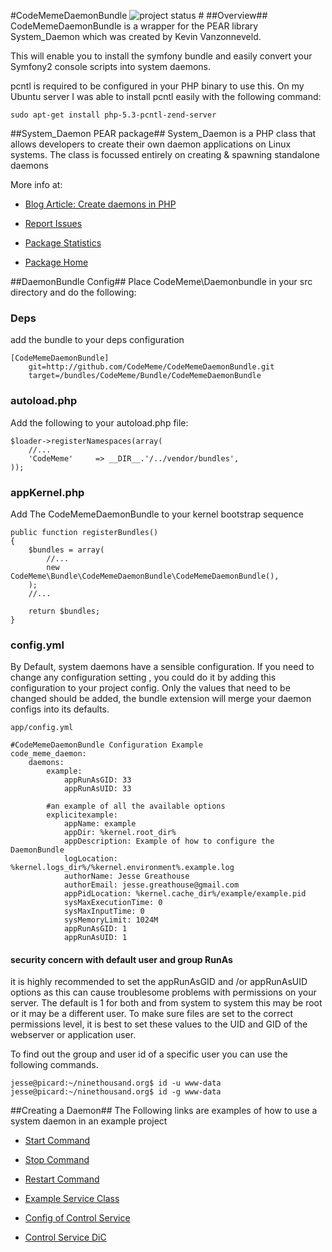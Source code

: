 #CodeMemeDaemonBundle ![project status](http://stillmaintained.com/CodeMeme/CodeMemeDaemonBundle.png) #
##Overview##
CodeMemeDaemonBundle is a wrapper for the PEAR library System_Daemon which was created by Kevin Vanzonneveld.

This will enable you to install the symfony bundle and easily convert your Symfony2 console scripts into system daemons.

pcntl is required to be configured in your PHP binary to use this. On my Ubuntu server I was able to install pcntl easily with the following command:

    sudo apt-get install php-5.3-pcntl-zend-server 

##System_Daemon PEAR package##
System_Daemon is a PHP class that allows developers to create their own daemon 
applications on Linux systems. The class is focussed entirely on creating & 
spawning standalone daemons

More info at:

- [Blog Article: Create daemons in PHP][1]
- [Report Issues][2]
- [Package Statistics][3]
- [Package Home][4]

  [1]: http://kevin.vanzonneveld.net/techblog/article/create_daemons_in_php/
  [2]: http://pear.php.net/bugs/report.php?package=System_Daemon
  [3]: http://pear.php.net/package-stats.php?pid=798&cid=37
  [4]: http://pear.php.net/package/System_Daemon


##DaemonBundle Config##
Place CodeMeme\Daemonbundle in your src directory and do the following:

### Deps ###
add the bundle to your deps configuration

    [CodeMemeDaemonBundle]
        git=http://github.com/CodeMeme/CodeMemeDaemonBundle.git
        target=/bundles/CodeMeme/Bundle/CodeMemeDaemonBundle

### autoload.php ###
Add the following to your autoload.php file:

    $loader->registerNamespaces(array(
        //...
        'CodeMeme'     => __DIR__.'/../vendor/bundles',
    ));

### appKernel.php ###
Add The CodeMemeDaemonBundle to your kernel bootstrap sequence

    public function registerBundles()
    {
        $bundles = array(
            //...
            new CodeMeme\Bundle\CodeMemeDaemonBundle\CodeMemeDaemonBundle(),
        );
        //...

        return $bundles;
    }

### config.yml ###
By Default, system daemons have a sensible configuration. If you need to change any configuration setting , you could do it by adding this configuration to your project config. Only the values that need to be changed should be added, the bundle extension will merge your daemon configs into its defaults.

    app/config.yml

    #CodeMemeDaemonBundle Configuration Example
    code_meme_daemon:
        daemons:
            example:
                appRunAsGID: 33
                appRunAsUID: 33

            #an example of all the available options
            explicitexample:
                appName: example
                appDir: %kernel.root_dir%
                appDescription: Example of how to configure the DaemonBundle
                logLocation: %kernel.logs_dir%/%kernel.environment%.example.log
                authorName: Jesse Greathouse
                authorEmail: jesse.greathouse@gmail.com
                appPidLocation: %kernel.cache_dir%/example/example.pid
                sysMaxExecutionTime: 0
                sysMaxInputTime: 0
                sysMemoryLimit: 1024M
                appRunAsGID: 1
                appRunAsUID: 1

#### security concern with default user and group RunAs ####
it is highly recommended to set the appRunAsGID and /or appRunAsUID options as this can cause troublesome problems with permissions on your server. The default is 1 for both and from system to system this may be root or it may be a different user. To make sure files are set to the correct permissions level, it is best to set these values to the UID and GID of the webserver or application user.

To find out the group and user id of a specific user you can use the following commands.

    jesse@picard:~/ninethousand.org$ id -u www-data
    jesse@picard:~/ninethousand.org$ id -g www-data

##Creating a Daemon##
The Following links are examples of how to use a system daemon in an example project

- [Start Command][8]
- [Stop Command][9]
- [Restart Command][10]
- [Example Service Class][5]
- [Config of Control Service][6]
- [Control Service DiC][7]

  [5]: https://github.com/CodeMeme/CodeMemeDaemonBundle/blob/master/Service/ExampleControl.php
  [6]: https://github.com/CodeMeme/CodeMemeDaemonBundle/blob/master/Resources/config/daemon.xml
  [7]: https://github.com/CodeMeme/CodeMemeDaemonBundle/blob/master/DependencyInjection/ExampleExtension.php
  [8]: https://github.com/CodeMeme/CodeMemeDaemonBundle/blob/master/Command/ExampleStartCommand.php
  [9]: https://github.com/CodeMeme/CodeMemeDaemonBundle/blob/master/Command/ExampleStopCommand.php
  [10]: https://github.com/CodeMeme/CodeMemeDaemonBundle/blob/master/Command/ExampleRestartCommand.php
